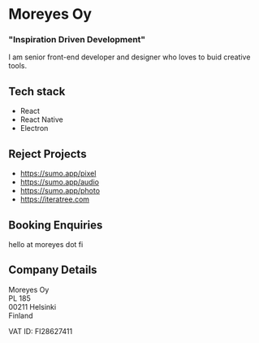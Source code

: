 # Moreyes Oy

### "Inspiration Driven Development"

I am senior front-end developer and designer who loves to buid creative tools.

## Tech stack

- React
- React Native
- Electron

## Reject Projects

- https://sumo.app/pixel
- https://sumo.app/audio
- https://sumo.app/photo
- https://iteratree.com

## Booking Enquiries

hello at moreyes dot fi

## Company Details

Moreyes Oy\
PL 185\
00211 Helsinki\
Finland

VAT ID: FI28627411
